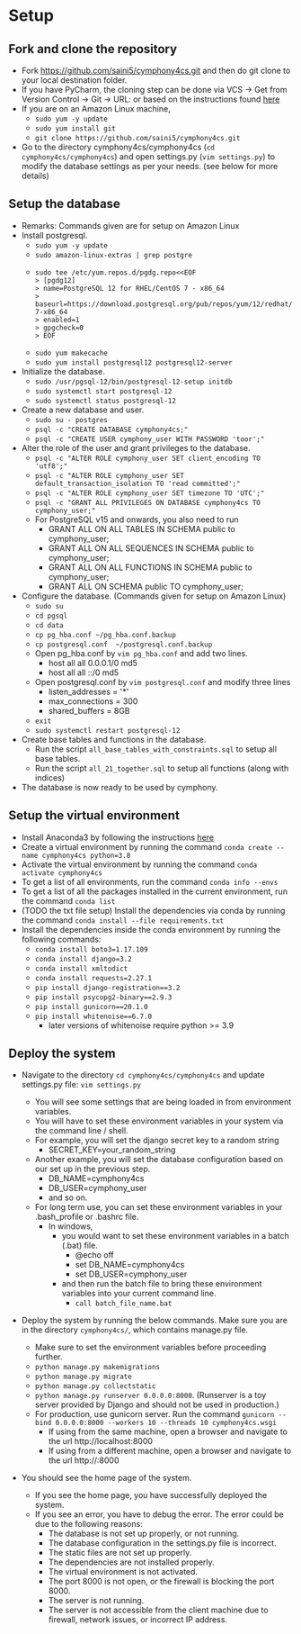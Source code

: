 # Setup

## Fork and clone the repository
* Fork https://github.com/saini5/cymphony4cs.git and then do git clone to your local destination folder.
* If you have PyCharm, the cloning step can be done via VCS -> Get from Version Control -> Git -> URL: or based on the instructions found [here](https://www.jetbrains.com/help/pycharm/manage-projects-hosted-on-github.html#clone-from-GitHub)
* If you are on an Amazon Linux machine, 
  - `sudo yum -y update`
  - `sudo yum install git`
  - `git clone https://github.com/saini5/cymphony4cs.git`
* Go to the directory cymphony4cs/cymphony4cs (`cd cymphony4cs/cymphony4cs`) and open settings.py (`vim settings.py`) to modify the database settings as per your needs. (see below for more details)

## Setup the database
  - Remarks: Commands given are for setup on Amazon Linux
  - Install postgresql.
    - `sudo yum -y update`
    - `sudo amazon-linux-extras | grep postgre`
    - ```shell
      sudo tee /etc/yum.repos.d/pgdg.repo<<EOF
      > [pgdg12]
      > name=PostgreSQL 12 for RHEL/CentOS 7 - x86_64
      > baseurl=https://download.postgresql.org/pub/repos/yum/12/redhat/rhel-7-x86_64
      > enabled=1
      > gpgcheck=0
      > EOF
      ```
    - `sudo yum makecache`
    - `sudo yum install postgresql12 postgresql12-server`
  - Initialize the database.
    - `sudo /usr/pgsql-12/bin/postgresql-12-setup initdb`
    - `sudo systemctl start postgresql-12`
    - `sudo systemctl status postgresql-12`
  - Create a new database and user.
    - `sudo su - postgres`
    - `psql -c "CREATE DATABASE cymphony4cs;"`
    - `psql -c "CREATE USER cymphony_user WITH PASSWORD 'toor';"`
  - Alter the role of the user and grant privileges to the database.
    - `psql -c "ALTER ROLE cymphony_user SET client_encoding TO 'utf8';"`
    - `psql -c "ALTER ROLE cymphony_user SET default_transaction_isolation TO 'read committed';"`
    - `psql -c "ALTER ROLE cymphony_user SET timezone TO 'UTC';"`
    - `psql -c "GRANT ALL PRIVILEGES ON DATABASE cymphony4cs TO cymphony_user;"`
    - For PostgreSQL v15 and onwards, you also need to run 
      - GRANT ALL ON ALL TABLES IN SCHEMA public to cymphony_user; 
      - GRANT ALL ON ALL SEQUENCES IN SCHEMA public to cymphony_user; 
      - GRANT ALL ON ALL FUNCTIONS IN SCHEMA public to cymphony_user; 
      - GRANT ALL ON SCHEMA public TO cymphony_user;
  - Configure the database. (Commands given for setup on Amazon Linux)
    - `sudo su`
    - `cd pgsql`
    - `cd data`
    - `cp pg_hba.conf ~/pg_hba.conf.backup`
    - `cp postgresql.conf  ~/postgresql.conf.backup`
    - Open pg_hba.conf by `vim pg_hba.conf` and add two lines.
      - host    all     all             0.0.0.1/0            md5
      - host    all     all             ::/0                 md5
    - Open postgresql.conf by `vim postgresql.conf` and modify three lines
      - listen_addresses = '*'          
      - max_connections = 300 
      - shared_buffers = 8GB            
    - `exit`
    - `sudo systemctl restart postgresql-12`
  - Create base tables and functions in the database.
    - Run the script `all_base_tables_with_constraints.sql` to setup all base tables.
    - Run the script `all_21_together.sql` to setup all functions (along with indices)
  - The database is now ready to be used by cymphony.
## Setup the virtual environment
  - Install Anaconda3 by following the instructions [here](https://conda.io/projects/conda/en/latest/user-guide/install/linux.html)
  - Create a virtual environment by running the command `conda create --name cymphony4cs python=3.8`
  - Activate the virtual environment by running the command `conda activate cymphony4cs`
  - To get a list of all environments, run the command `conda info --envs`
  - To get a list of all the packages installed in the current environment, run the command `conda list`
  - (TODO the txt file setup) Install the dependencies via conda by running the command `conda install --file requirements.txt`
  - Install the dependencies inside the conda environment by running the following commands:
    - `conda install boto3=1.17.109`
    - `conda install django=3.2`
    - `conda install xmltodict`
    - `conda install requests=2.27.1`
    - `pip install django-registration==3.2`
    - `pip install psycopg2-binary==2.9.3`
    - `pip install gunicorn==20.1.0`
    - `pip install whitenoise==6.7.0`
      - later versions of whitenoise require python >= 3.9 
## Deploy the system
  - Navigate to the directory `cd cymphony4cs/cymphony4cs` and update settings.py file: `vim settings.py`
    - You will see some settings that are being loaded in from environment variables.
    - You will have to set these environment variables in your system via the command line / shell.
    - For example, you will set the django secret key to a random string
      - SECRET_KEY=your_random_string
    - Another example, you will set the database configuration based on our set up in the previous step.
      - DB_NAME=cymphony4cs 
      - DB_USER=cymphony_user
      - and so on.
    - For long term use, you can set these environment variables in your .bash_profile or .bashrc file.
      - In windows, 
        - you would want to set these environment variables in a batch (.bat) file.
          - @echo off 
          - set DB_NAME=cymphony4cs
          - set DB_USER=cymphony_user
        - and then run the batch file to bring these environment variables into your current command line.
          - `call batch_file_name.bat`

  - Deploy the system by running the below commands. Make sure you are in the directory `cymphony4cs/`, which contains manage.py file.
    - Make sure to set the environment variables before proceeding further.
    - `python manage.py makemigrations`
    - `python manage.py migrate`
    - `python manage.py collectstatic`
    - `python manage.py runserver 0.0.0.0:8000`. (Runserver is a toy server provided by Django and should not be used in production.)
    - For production, use gunicorn server. Run the command `gunicorn --bind 0.0.0.0:8000 --workers 10 --threads 10 cymphony4cs.wsgi`
      - If using from the same machine, open a browser  and navigate to the url http://localhost:8000  
      - If using from a different machine, open a browser and navigate to the url http://<ip-address-of-the-server>:8000
  - You should see the home page of the system. 
    - If you see the home page, you have successfully deployed the system.
    - If you see an error, you have to debug the error. The error could be due to the following reasons:
      - The database is not set up properly, or not running.
      - The database configuration in the settings.py file is incorrect.
      - The static files are not set up properly.
      - The dependencies are not installed properly.
      - The virtual environment is not activated.
      - The port 8000 is not open, or the firewall is blocking the port 8000.
      - The server is not running.
      - The server is not accessible from the client machine due to firewall, network issues, or incorrect IP address.

